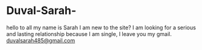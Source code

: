 # Duval-Sarah-
hello to all my name is Sarah I am new to the site? I am looking for a serious and lasting relationship because I am single, I leave you my gmail. duvalsarah485@gmail.com
